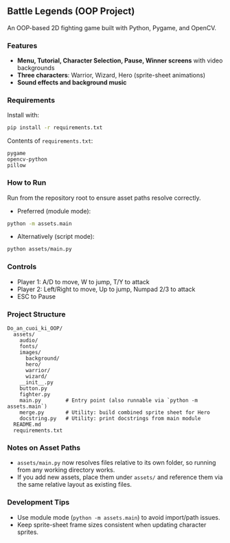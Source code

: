 ## Battle Legends (OOP Project)

An OOP-based 2D fighting game built with Python, Pygame, and OpenCV.

### Features
- **Menu, Tutorial, Character Selection, Pause, Winner screens** with video backgrounds
- **Three characters**: Warrior, Wizard, Hero (sprite-sheet animations)
- **Sound effects and background music**

### Requirements
Install with:
```bash
pip install -r requirements.txt
```

Contents of `requirements.txt`:
```text
pygame
opencv-python
pillow
```

### How to Run
Run from the repository root to ensure asset paths resolve correctly.

- Preferred (module mode):
```bash
python -m assets.main
```

- Alternatively (script mode):
```bash
python assets/main.py
```

### Controls
- Player 1: A/D to move, W to jump, T/Y to attack
- Player 2: Left/Right to move, Up to jump, Numpad 2/3 to attack
- ESC to Pause

### Project Structure
```text
Do_an_cuoi_ki_OOP/
  assets/
    audio/
    fonts/
    images/
      background/
      hero/
      warrior/
      wizard/
    __init__.py
    button.py
    fighter.py
    main.py        # Entry point (also runnable via `python -m assets.main`)
    merge.py       # Utility: build combined sprite sheet for Hero
    docstring.py   # Utility: print docstrings from main module
  README.md
  requirements.txt
```

### Notes on Asset Paths
- `assets/main.py` now resolves files relative to its own folder, so running from any working directory works.
- If you add new assets, place them under `assets/` and reference them via the same relative layout as existing files.

### Development Tips
- Use module mode (`python -m assets.main`) to avoid import/path issues.
- Keep sprite-sheet frame sizes consistent when updating character sprites.



